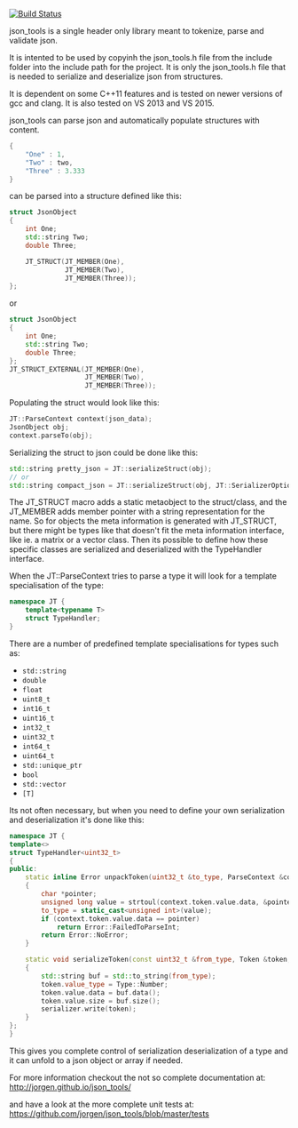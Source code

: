 [![Build Status](https://travis-ci.org/jorgen/json_tools.svg?branch=master)](https://travis-ci.org/jorgen/json_tools)

json_tools is a single header only library meant to tokenize, parse and
validate json.

It is intented to be used by copyinh the json_tools.h file from the include
folder into the include path for the project. It is only the json_tools.h file
that is needed to serialize and deserialize json from structures.

It is dependent on some C++11 features and is tested on newer versions of gcc
and clang. It is also tested on VS 2013 and VS 2015.

json_tools can parse json and automatically populate structures with content.

```c++
{
    "One" : 1,
    "Two" : two,
    "Three" : 3.333
}
```

can be parsed into a structure defined like this:

```c++
struct JsonObject
{
    int One;
    std::string Two;
    double Three;

    JT_STRUCT(JT_MEMBER(One),
              JT_MEMBER(Two),
              JT_MEMBER(Three));
};
```

or

```c++
struct JsonObject
{
    int One;
    std::string Two;
    double Three;
};
JT_STRUCT_EXTERNAL(JT_MEMBER(One),
                   JT_MEMBER(Two),
                   JT_MEMBER(Three));
```

Populating the struct would look like this:

```c++
JT::ParseContext context(json_data);
JsonObject obj;
context.parseTo(obj);
```

Serializing the struct to json could be done like this:

```c++
std::string pretty_json = JT::serializeStruct(obj);
// or
std::string compact_json = JT::serializeStruct(obj, JT::SerializerOptions(JT::SerializerOptions::Compact));
```


The JT_STRUCT macro adds a static metaobject to the struct/class, and the
JT_MEMBER adds member pointer with a string representation for the name. So for
objects the meta information is generated with JT_STRUCT, but there might be
types like that doesn't fit the meta information interface, like ie. a matrix
or a vector class. Then its possible to define how these specific classes are
serialized and deserialized with the TypeHandler interface.

When the JT::ParseContext tries to parse a type it will look for a template
specialisation of the type:

```c++
namespace JT {
    template<typename T>
    struct TypeHandler;
}
```

There are a number of predefined template specialisations for types such as:

* `std::string`
* `double`
* `float`
* `uint8_t`
* `int16_t`
* `uint16_t`
* `int32_t`
* `uint32_t`
* `int64_t`
* `uint64_t`
* `std::unique_ptr`
* `bool`
* `std::vector`
* `[T]`

Its not often necessary, but when you need to define your own serialization and
deserialization it's done like this:

```c++
namespace JT {
template<>
struct TypeHandler<uint32_t>
{
public:
    static inline Error unpackToken(uint32_t &to_type, ParseContext &context)
    {
        char *pointer;
        unsigned long value = strtoul(context.token.value.data, &pointer, 10);
        to_type = static_cast<unsigned int>(value);
        if (context.token.value.data == pointer)
            return Error::FailedToParseInt;
        return Error::NoError;
    }

    static void serializeToken(const uint32_t &from_type, Token &token, Serializer &serializer)
    {
        std::string buf = std::to_string(from_type);
        token.value_type = Type::Number;
        token.value.data = buf.data();
        token.value.size = buf.size();
        serializer.write(token);
    }
};
}
```

This gives you complete control of serialization deserialization of a type and it can unfold to a json object or array if needed.

For more information checkout the not so complete documentation at:
http://jorgen.github.io/json_tools/

and have a look at the more complete unit tests at:
https://github.com/jorgen/json_tools/blob/master/tests
